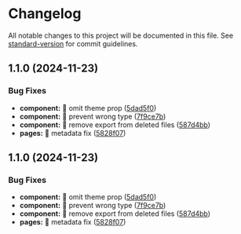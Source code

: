 # Changelog

All notable changes to this project will be documented in this file. See [standard-version](https://github.com/conventional-changelog/standard-version) for commit guidelines.

## 1.1.0 (2024-11-23)


### Bug Fixes

* **component:** :bug: omit theme prop ([5dad5f0](https://github.com/CaaioSB/huntbool/commit/5dad5f0ee25c4af8e33baa27fa67e202348374e3))
* **component:** :bug: prevent wrong type ([7f9ce7b](https://github.com/CaaioSB/huntbool/commit/7f9ce7be47002c80a08af981a5f664ef41935a49))
* **component:** :bug: remove export from deleted files ([587d4bb](https://github.com/CaaioSB/huntbool/commit/587d4bb9cf6e25c14f63c902e30f4b312502a4e7))
* **pages:** :bug: metadata fix ([5828f07](https://github.com/CaaioSB/huntbool/commit/5828f074d25d96fdd8ab342a9f64cb55b6358524))

## 1.1.0 (2024-11-23)


### Bug Fixes

* **component:** :bug: omit theme prop ([5dad5f0](https://github.com/CaaioSB/huntbool/commit/5dad5f0ee25c4af8e33baa27fa67e202348374e3))
* **component:** :bug: prevent wrong type ([7f9ce7b](https://github.com/CaaioSB/huntbool/commit/7f9ce7be47002c80a08af981a5f664ef41935a49))
* **component:** :bug: remove export from deleted files ([587d4bb](https://github.com/CaaioSB/huntbool/commit/587d4bb9cf6e25c14f63c902e30f4b312502a4e7))
* **pages:** :bug: metadata fix ([5828f07](https://github.com/CaaioSB/huntbool/commit/5828f074d25d96fdd8ab342a9f64cb55b6358524))
